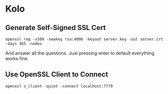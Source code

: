 # Kolo

## Generate Self-Signed SSL Cert

```
openssl req -x509 -newkey rsa:4096 -keyout server.key -out server.crt -days 365 -nodes
```

And answer all the questions. Just pressing enter to default everything works fine.

## Use OpenSSL Client to Connect

```
openssl s_client -quiet -connect localhost:7779
```

